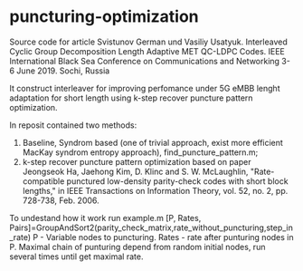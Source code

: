 # puncturing-optimization
Source code for article
Svistunov German und  Vasiliy Usatyuk. 
Interleaved Cyclic Group Decomposition Length Adaptive MET QC-LDPC Codes.
IEEE International Black Sea Conference on Communications and Networking 3-6 June 2019. Sochi, Russia
 
It construct interleaver for improving perfomance under 5G eMBB lenght adaptation for short length using k-step recover puncture pattern optimization.

In reposit contained two methods:
1. Baseline, Syndrom based (one of trivial approach, exist more efficient MacKay syndrom entropy approach), find_puncture_pattern.m;
2. k-step recover puncture pattern optimization based on paper Jeongseok Ha, Jaehong Kim, D. Klinc and S. W. McLaughlin, "Rate-compatible punctured low-density parity-check codes with short block lengths," in IEEE Transactions on Information Theory, vol. 52, no. 2, pp. 728-738, Feb. 2006.


To undestand how it work run example.m
[P, Rates, Pairs]=GroupAndSort2(parity_check_matrix,rate_without_puncturing,step_in_rate)
P - Variable nodes to puncturing.
Rates - rate after punturing nodes in P.
Maximal chain of punturing depend from random initial nodes, run several times until get maximal rate.
